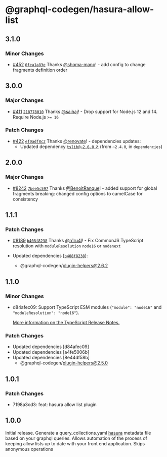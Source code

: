 # @graphql-codegen/hasura-allow-list

## 3.1.0

### Minor Changes

- [#452](https://github.com/dotansimha/graphql-code-generator-community/pull/452)
  [`0fea1a83e`](https://github.com/dotansimha/graphql-code-generator-community/commit/0fea1a83eaf42f56ea68ed5f763fe00f2df7417a)
  Thanks [@shoma-mano](https://github.com/shoma-mano)! - add config to change fragments definition
  order

## 3.0.0

### Major Changes

- [#411](https://github.com/dotansimha/graphql-code-generator-community/pull/411)
  [`218778010`](https://github.com/dotansimha/graphql-code-generator-community/commit/2187780109269543d9024a9ee929dca215c5f406)
  Thanks [@saihaj](https://github.com/saihaj)! - Drop support for Node.js 12 and 14. Require Node.js
  `>= 16`

### Patch Changes

- [#422](https://github.com/dotansimha/graphql-code-generator-community/pull/422)
  [`ef0adf8c2`](https://github.com/dotansimha/graphql-code-generator-community/commit/ef0adf8c2124e4b40d23c52966486a887f122b9b)
  Thanks [@renovate](https://github.com/apps/renovate)! - dependencies updates:
  - Updated dependency [`tslib@~2.6.0` ↗︎](https://www.npmjs.com/package/tslib/v/2.6.0) (from
    `~2.4.0`, in `dependencies`)

## 2.0.0

### Major Changes

- [#8242](https://github.com/dotansimha/graphql-code-generator/pull/8242)
  [`7bee5c597`](https://github.com/dotansimha/graphql-code-generator/commit/7bee5c597466d53152776b1cca9085bd29af00cb)
  Thanks [@BenoitRanque](https://github.com/BenoitRanque)! - added support for global fragments
  breaking: changed config options to camelCase for consistency

## 1.1.1

### Patch Changes

- [#8189](https://github.com/dotansimha/graphql-code-generator/pull/8189)
  [`b408f8238`](https://github.com/dotansimha/graphql-code-generator/commit/b408f8238c00bbb4cd448501093856c06cfde50f)
  Thanks [@n1ru4l](https://github.com/n1ru4l)! - Fix CommonJS TypeScript resolution with
  `moduleResolution` `node16` or `nodenext`

- Updated dependencies
  [[`b408f8238`](https://github.com/dotansimha/graphql-code-generator/commit/b408f8238c00bbb4cd448501093856c06cfde50f)]:
  - @graphql-codegen/plugin-helpers@2.6.2

## 1.1.0

### Minor Changes

- d84afec09: Support TypeScript ESM modules (`"module": "node16"` and
  `"moduleResolution": "node16"`).

  [More information on the TypeScript Release Notes.](https://devblogs.microsoft.com/typescript/announcing-typescript-4-7/#ecmascript-module-support-in-node-js)

### Patch Changes

- Updated dependencies [d84afec09]
- Updated dependencies [a4fe5006b]
- Updated dependencies [8e44df58b]
  - @graphql-codegen/plugin-helpers@2.5.0

## 1.0.1

### Patch Changes

- 7198a3cd3: feat: hasura allow list plugin

## 1.0.0

Initial release. Generate a query_collections.yaml
[hasura](https://hasura.io/docs/latest/graphql/cloud/security/allow-lists.html) metadata file based
on your graphql queries. Allows automation of the process of keeping allow lists up to date with
your front end application. Skips anonymous operations
